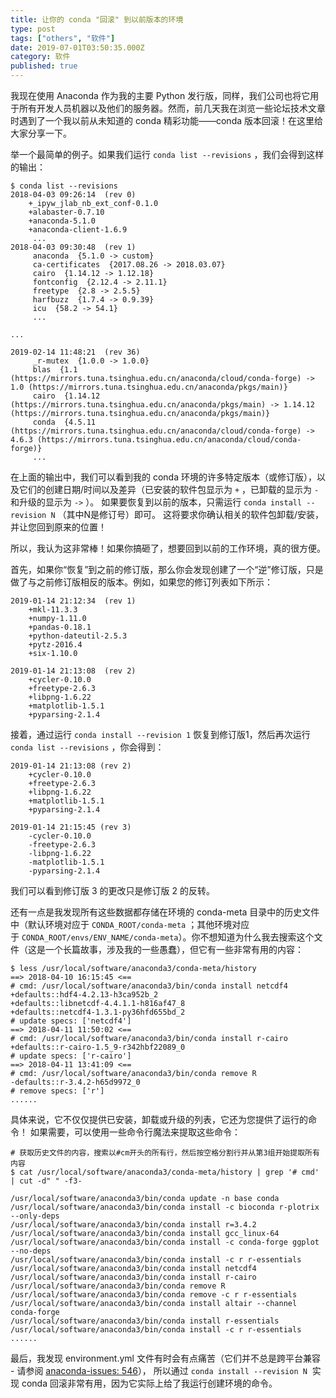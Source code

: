 ```yaml
---
title: 让你的 conda "回滚" 到以前版本的环境
type: post
tags: ["others", "软件"]
date: 2019-07-01T03:50:35.000Z
category: 软件
published: true
---
```


我现在使用 Anaconda 作为我的主要 Python 发行版，同样，我们公司也将它用于所有开发人员机器以及他们的服务器。然而，前几天我在浏览一些论坛技术文章时遇到了一个我以前从未知道的 conda 精彩功能——conda 版本回滚！在这里给大家分享一下。

举一个最简单的例子。如果我们运行 `conda list --revisions` ，我们会得到这样的输出：
```shell
$ conda list --revisions
2018-04-03 09:26:14  (rev 0)
    +_ipyw_jlab_nb_ext_conf-0.1.0
    +alabaster-0.7.10
    +anaconda-5.1.0
    +anaconda-client-1.6.9
     ...
2018-04-03 09:30:48  (rev 1)
     anaconda  {5.1.0 -> custom}
     ca-certificates  {2017.08.26 -> 2018.03.07}
     cairo  {1.14.12 -> 1.12.18}
     fontconfig  {2.12.4 -> 2.11.1}
     freetype  {2.8 -> 2.5.5}
     harfbuzz  {1.7.4 -> 0.9.39}
     icu  {58.2 -> 54.1}
     ...
     
...

2019-02-14 11:48:21  (rev 36)
     _r-mutex  {1.0.0 -> 1.0.0}
     blas  {1.1 (https://mirrors.tuna.tsinghua.edu.cn/anaconda/cloud/conda-forge) -> 1.0 (https://mirrors.tuna.tsinghua.edu.cn/anaconda/pkgs/main)}
     cairo  {1.14.12 (https://mirrors.tuna.tsinghua.edu.cn/anaconda/pkgs/main) -> 1.14.12 (https://mirrors.tuna.tsinghua.edu.cn/anaconda/pkgs/main)}
     conda  {4.5.11 (https://mirrors.tuna.tsinghua.edu.cn/anaconda/cloud/conda-forge) -> 4.6.3 (https://mirrors.tuna.tsinghua.edu.cn/anaconda/cloud/conda-forge)}
     ...
```

在上面的输出中，我们可以看到我的 conda 环境的许多特定版本（或修订版），以及它们的创建日期/时间以及差异（已安装的软件包显示为 `+` ，已卸载的显示为 `-`  和升级的显示为 `->` ）。 如果要恢复到以前的版本，只需运行 `conda install --revision N` （其中N是修订号）即可。 这将要求你确认相关的软件包卸载/安装，并让您回到原来的位置！

所以，我认为这非常棒！如果你搞砸了，想要回到以前的工作环境，真的很方便。

首先，如果你“恢复”到之前的修订版，那么你会发现创建了一个“逆”修订版，只是做了与之前修订版相反的版本。例如，如果您的修订列表如下所示：
```shell
2019-01-14 21:12:34  (rev 1)
    +mkl-11.3.3
    +numpy-1.11.0
    +pandas-0.18.1
    +python-dateutil-2.5.3
    +pytz-2016.4
    +six-1.10.0

2019-01-14 21:13:08  (rev 2)
    +cycler-0.10.0
    +freetype-2.6.3
    +libpng-1.6.22
    +matplotlib-1.5.1
    +pyparsing-2.1.4
```

接着，通过运行 `conda install --revision 1` 恢复到修订版1，然后再次运行 `conda list --revisions` ，你会得到：
```shell
2019-01-14 21:13:08 (rev 2)
    +cycler-0.10.0
    +freetype-2.6.3
    +libpng-1.6.22
    +matplotlib-1.5.1
    +pyparsing-2.1.4

2019-01-14 21:15:45 (rev 3)
    -cycler-0.10.0
    -freetype-2.6.3
    -libpng-1.6.22
    -matplotlib-1.5.1
    -pyparsing-2.1.4
```

我们可以看到修订版 3 的更改只是修订版 2 的反转。

还有一点是我发现所有这些数据都存储在环境的 conda-meta 目录中的历史文件中（默认环境对应于 `CONDA_ROOT/conda-meta` ；其他环境对应于 `CONDA_ROOT/envs/ENV_NAME/conda-meta`）。你不想知道为什么我去搜索这个文件（这是一个长篇故事，涉及我的一些愚蠢），但它有一些非常有用的内容：
```shell
$ less /usr/local/software/anaconda3/conda-meta/history
==> 2018-04-10 16:15:45 <==
# cmd: /usr/local/software/anaconda3/bin/conda install netcdf4
+defaults::hdf4-4.2.13-h3ca952b_2
+defaults::libnetcdf-4.4.1.1-h816af47_8
+defaults::netcdf4-1.3.1-py36hfd655bd_2
# update specs: ['netcdf4']
==> 2018-04-11 11:50:02 <==
# cmd: /usr/local/software/anaconda3/bin/conda install r-cairo
+defaults::r-cairo-1.5_9-r342hbf22089_0
# update specs: ['r-cairo']
==> 2018-04-11 13:41:09 <==
# cmd: /usr/local/software/anaconda3/bin/conda remove R
-defaults::r-3.4.2-h65d9972_0
# remove specs: ['r']
......
```

具体来说，它不仅仅提供已安装，卸载或升级的列表，它还为您提供了运行的命令！ 如果需要，可以使用一些命令行魔法来提取这些命令：
```shell
# 获取历史文件的内容，搜索以#cm开头的所有行，然后按空格分割行并从第3组开始提取所有内容
$ cat /usr/local/software/anaconda3/conda-meta/history | grep '# cmd' | cut -d" " -f3-

/usr/local/software/anaconda3/bin/conda update -n base conda
/usr/local/software/anaconda3/bin/conda install -c bioconda r-plotrix --only-deps
/usr/local/software/anaconda3/bin/conda install r=3.4.2
/usr/local/software/anaconda3/bin/conda install gcc_linux-64
/usr/local/software/anaconda3/bin/conda install -c conda-forge ggplot --no-deps
/usr/local/software/anaconda3/bin/conda install -c r r-essentials
/usr/local/software/anaconda3/bin/conda install netcdf4
/usr/local/software/anaconda3/bin/conda install r-cairo
/usr/local/software/anaconda3/bin/conda remove R
/usr/local/software/anaconda3/bin/conda remove -c r r-essentials
/usr/local/software/anaconda3/bin/conda install altair --channel conda-forge
/usr/local/software/anaconda3/bin/conda install r-essentials
/usr/local/software/anaconda3/bin/conda install -c r r-essentials
......
```

最后，我发现 environment.yml 文件有时会有点痛苦（它们并不总是跨平台兼容 - 请参阅 [anaconda-issues: 546](https://github.com/ContinuumIO/anaconda-issues/issues/546)）， 所以通过 `conda install --revision N`  实现 conda 回滚非常有用，因为它实际上给了我运行创建环境的命令。
